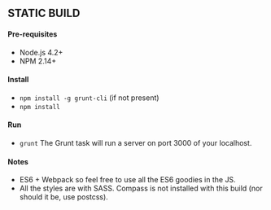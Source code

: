 ## STATIC BUILD

#### Pre-requisites
* Node.js 4.2+
* NPM 2.14+

#### Install
* `npm install -g grunt-cli` (if not present)
* `npm install`

#### Run
* `grunt`
The Grunt task will run a server on port 3000 of your localhost.

#### Notes
* ES6 + Webpack so feel free to use all the ES6 goodies in the JS.
* All the styles are with SASS. Compass is not installed with this build (nor should it be, use postcss). 




